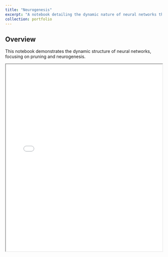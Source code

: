 ```yaml
---
title: "Neurogenesis"
excerpt: "A notebook detailing the dynamic nature of neural networks through the adaptation of their structure by modifying the number of neurons and connections. This adaptability can be achieved through two distinct processes: pruning, which involves the removal of redundant or non-contributory neurons to enhance efficiency, and neurogenesis, which enables the model to introduce new neurons when the current architecture is insufficient to capture the complexity of the information. <br/><img src='/images/500x300.png'>"
collection: portfolio
---
```


## Overview

This notebook demonstrates the dynamic structure of neural networks, focusing on pruning and neurogenesis.

<iframe src="assets/notebooks/Neurogenesis.html" width="100%" height="600px"></iframe>